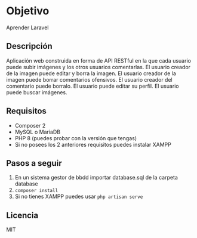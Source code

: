 # Objetivo
Aprender Laravel

## Descripción
Aplicación web construida en forma de API RESTful en la que cada usuario puede subir imágenes
y los otros usuarios comentarlas.
El usuario creador de la imagen puede editar y borra la imagen.
El usuario creador de la imagen puede borrar comentarios ofensivos.
El usuario creador del comentario puede borralo.
El usuario puede editar su perfil.
El usuario puede buscar imágenes.

## Requisitos
* Composer 2
* MySQL o MariaDB
* PHP 8 (puedes probar con la versión que tengas)
* Si no posees los 2 anteriores requisitos puedes instalar XAMPP

## Pasos a seguir
1. En un sistema gestor de bbdd importar database.sql de la carpeta database
2. `composer install`
3. Si no tienes XAMPP puedes usar `php artisan serve`

## Licencia
MIT

